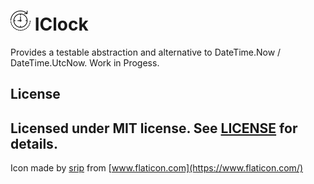 # <img src="https://raw.githubusercontent.com/RobThree/IClock/master/logo.png" alt="Logo" width="32" height="32"> IClock
Provides a testable abstraction and alternative to DateTime.Now / DateTime.UtcNow. Work in Progess.

## License

Licensed under MIT license. See [LICENSE](https://raw.githubusercontent.com/RobThree/IClock/master/LICENSE) for details.
---
Icon made by [srip](https://www.flaticon.com/authors/srip) from [www.flaticon.com](https://www.flaticon.com/)